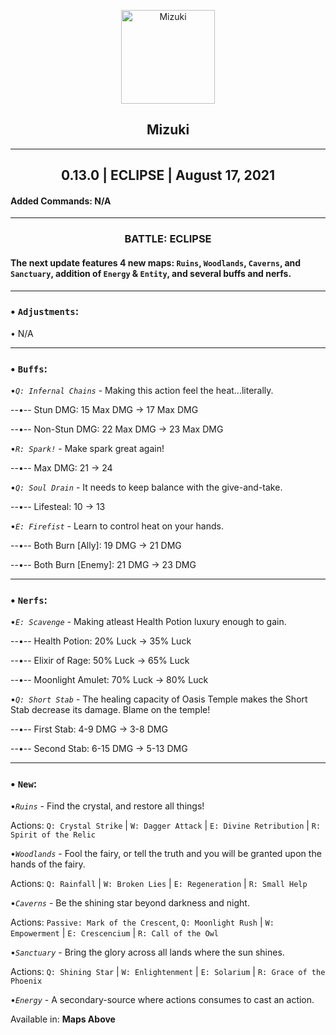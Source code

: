 <p align="center">
  <img width="150" src="https://cdn.discordapp.com/attachments/858505566429904896/870515889169109032/20210728_154716_0000.jpg" alt="Mizuki">
</p>

<h2 align="center">
    Mizuki
</h2>

___

<h2 align="center">
    0.13.0 | ECLIPSE | August 17, 2021
</h2>

#### Added Commands: N/A

___

<h3 align="center">
    BATTLE: ECLIPSE
</h3>

#### The next update features 4 new maps: `Ruins`, `Woodlands`, `Caverns`, and `Sanctuary`, addition of `Energy` & `Entity`, and several buffs and nerfs.

___

### • `Adjustments`:

• N/A
___

### • `Buffs`:

•*`Q: Infernal Chains`* - Making this action feel the heat...literally.

--•-- Stun DMG: 15 Max DMG -> 17 Max DMG

--•-- Non-Stun DMG: 22 Max DMG -> 23 Max DMG

•*`R: Spark!`* - Make spark great again!

--•-- Max DMG: 21 -> 24

•*`Q: Soul Drain`* - It needs to keep balance with the give-and-take.

--•-- Lifesteal: 10 -> 13

•*`E: Firefist`* - Learn to control heat on your hands.

--•-- Both Burn [Ally]: 19 DMG -> 21 DMG

--•-- Both Burn [Enemy]: 21 DMG -> 23 DMG

___

### • `Nerfs`:

•*`E: Scavenge`* - Making atleast Health Potion luxury enough to gain.

--•-- Health Potion: 20% Luck -> 35% Luck

--•-- Elixir of Rage: 50% Luck -> 65% Luck

--•-- Moonlight Amulet: 70% Luck -> 80% Luck

•*`Q: Short Stab`* - The healing capacity of Oasis Temple makes the Short Stab decrease its damage. Blame on the temple!

--•-- First Stab: 4-9 DMG -> 3-8 DMG

--•-- Second Stab: 6-15 DMG -> 5-13 DMG

___

### • `New`:

•*`Ruins`* - Find the crystal, and restore all things!

Actions: `Q: Crystal Strike` | `W: Dagger Attack` | `E: Divine Retribution` | `R: Spirit of the Relic`

•*`Woodlands`* - Fool the fairy, or tell the truth and you will be granted upon the hands of the fairy.

Actions: `Q: Rainfall` | `W: Broken Lies` | `E: Regeneration` | `R: Small Help`

•*`Caverns`* - Be the shining star beyond darkness and night.

Actions: `Passive: Mark of the Crescent`, `Q: Moonlight Rush` | `W: Empowerment` | `E: Crescencium` | `R: Call of the Owl`

•*`Sanctuary`* - Bring the glory across all lands where the sun shines.

Actions: `Q: Shining Star` | `W: Enlightenment` | `E: Solarium` | `R: Grace of the Phoenix`

•*`Energy`* - A secondary-source where actions consumes to cast an action.

Available in: **Maps Above**
